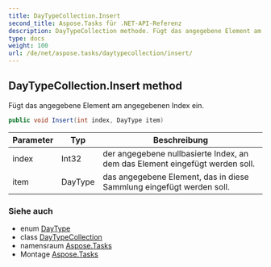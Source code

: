 ```yaml
---
title: DayTypeCollection.Insert
second_title: Aspose.Tasks für .NET-API-Referenz
description: DayTypeCollection methode. Fügt das angegebene Element am angegebenen Index ein.
type: docs
weight: 100
url: /de/net/aspose.tasks/daytypecollection/insert/
---
```

## DayTypeCollection.Insert method

Fügt das angegebene Element am angegebenen Index ein.

```csharp
public void Insert(int index, DayType item)
```

| Parameter | Typ | Beschreibung |
| --- | --- | --- |
| index | Int32 | der angegebene nullbasierte Index, an dem das Element eingefügt werden soll. |
| item | DayType | das angegebene Element, das in diese Sammlung eingefügt werden soll. |

### Siehe auch

* enum [DayType](../../daytype/)
* class [DayTypeCollection](../)
* namensraum [Aspose.Tasks](../../daytypecollection/)
* Montage [Aspose.Tasks](../../../)


